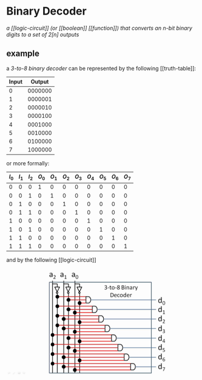 # Binary Decoder

_a [[logic-circuit]] (or [[boolean]] [[function]]) that converts an $n$-bit binary digits to a set of $2[n]$ outputs_

## example

a _3-to-8 binary decoder_ can be represented by the following [[truth-table]]:

| Input | Output  |
| ----- | ------- |
| 0     | 0000000 |
| 1     | 0000001 |
| 2     | 0000010 |
| 3     | 0000100 |
| 4     | 0001000 |
| 5     | 0010000 |
| 6     | 0100000 |
| 7     | 1000000 |

or more formally:

| $I_0$ | $I_1$ | $I_2$ | $O_0$ | $O_1$ | $O_2$ | $O_3$ | $O_4$ | $O_5$ | $O_6$ | $O_7$ |
| ----- | ----- | ----- | ----- | ----- | ----- | ----- | ----- | ----- | ----- | ----- |
| 0     | 0     | 0     | 1     | 0     | 0     | 0     | 0     | 0     | 0     | 0     |
| 0     | 0     | 1     | 0     | 1     | 0     | 0     | 0     | 0     | 0     | 0     |
| 0     | 1     | 0     | 0     | 0     | 1     | 0     | 0     | 0     | 0     | 0     |
| 0     | 1     | 1     | 0     | 0     | 0     | 1     | 0     | 0     | 0     | 0     |
| 1     | 0     | 0     | 0     | 0     | 0     | 0     | 1     | 0     | 0     | 0     |
| 1     | 0     | 1     | 0     | 0     | 0     | 0     | 0     | 1     | 0     | 0     |
| 1     | 1     | 0     | 0     | 0     | 0     | 0     | 0     | 0     | 1     | 0     |
| 1     | 1     | 1     | 0     | 0     | 0     | 0     | 0     | 0     | 0     | 1     |

and by the following [[logic-circuit]]

![](20220427192937.png)
